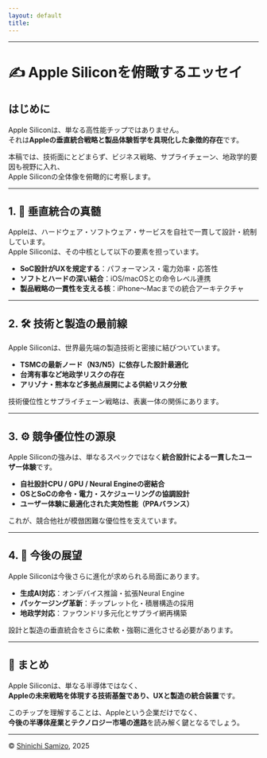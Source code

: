 ```yaml
---
layout: default
title: 
---
```


---

# ✍️ Apple Siliconを俯瞰するエッセイ

## はじめに

Apple Siliconは、単なる高性能チップではありません。  
それは**Appleの垂直統合戦略と製品体験哲学を具現化した象徴的存在**です。

本稿では、技術面にとどまらず、ビジネス戦略、サプライチェーン、地政学的要因も視野に入れ、  
Apple Siliconの全体像を俯瞰的に考察します。

---

## 1. 🧩 垂直統合の真髄

Appleは、ハードウェア・ソフトウェア・サービスを自社で一貫して設計・統制しています。  
Apple Siliconは、その中核として以下の要素を担っています。

- **SoC設計がUXを規定する**：パフォーマンス・電力効率・応答性  
- **ソフトとハードの深い結合**：iOS/macOSとの命令レベル連携  
- **製品戦略の一貫性を支える核**：iPhone〜Macまでの統合アーキテクチャ

---

## 2. 🛠 技術と製造の最前線

Apple Siliconは、世界最先端の製造技術と密接に結びついています。

- **TSMCの最新ノード（N3/N5）に依存した設計最適化**  
- **台湾有事など地政学リスクの存在**  
- **アリゾナ・熊本など多拠点展開による供給リスク分散**

技術優位性とサプライチェーン戦略は、表裏一体の関係にあります。

---

## 3. ⚙️ 競争優位性の源泉

Apple Siliconの強みは、単なるスペックではなく**統合設計による一貫したユーザー体験**です。

- **自社設計CPU / GPU / Neural Engineの密結合**  
- **OSとSoCの命令・電力・スケジューリングの協調設計**  
- **ユーザー体験に最適化された実効性能（PPAバランス）**

これが、競合他社が模倣困難な優位性を支えています。

---

## 4. 🔮 今後の展望

Apple Siliconは今後さらに進化が求められる局面にあります。

- **生成AI対応**：オンデバイス推論・拡張Neural Engine  
- **パッケージング革新**：チップレット化・積層構造の採用  
- **地政学対応**：ファウンドリ多元化とサプライ網再構築

設計と製造の垂直統合をさらに柔軟・強靭に進化させる必要があります。

---

## 🧾 まとめ

Apple Siliconは、単なる半導体ではなく、  
**Appleの未来戦略を体現する技術基盤であり、UXと製造の統合装置**です。

このチップを理解することは、Appleという企業だけでなく、  
**今後の半導体産業とテクノロジー市場の進路**を読み解く鍵となるでしょう。

---

© [Shinichi Samizo](https://github.com/Samizo-AITL), 2025
